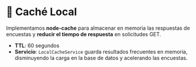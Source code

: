 # 📑 Caché Local

Implementamos **node-cache** para almacenar en memoria las respuestas de encuestas y **reducir el tiempo de respuesta** en solicitudes GET.

- **TTL**: 60 segundos
- **Servicio**: `LocalCacheService` guarda resultados frecuentes en memoria, disminuyendo la carga en la base de datos y acelerando las encuestas.

